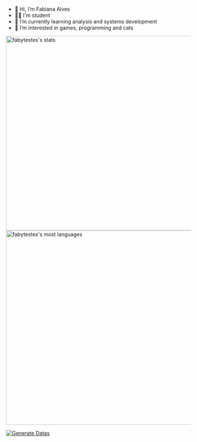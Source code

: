 - 👋 Hi, I’m Fabiana Alves
- 🧑‍🎓 I'm student
- 🌱 I’m currently learning analysis and systems development
- 👀 I’m interested in games, programming and cats

<p align="left">
<img width="530em" src="https://github-readme-stats.vercel.app/api?username=fabytestes&show_icons=true&theme=algolia" alt="fabytestes's stats"/>
<img width="530em" src="https://github-readme-stats.vercel.app/api/top-langs/?username=fabytestes&layout=compact&theme=algolia" alt="fabytestes's most languages"/>
</p>


 
[![Generate Datas](https://github.com/fabytestes/fabytestes/actions/workflows/snake.yml/badge.svg)](https://github.com/fabytestes/fabytestes/actions/workflows/snake.yml)
